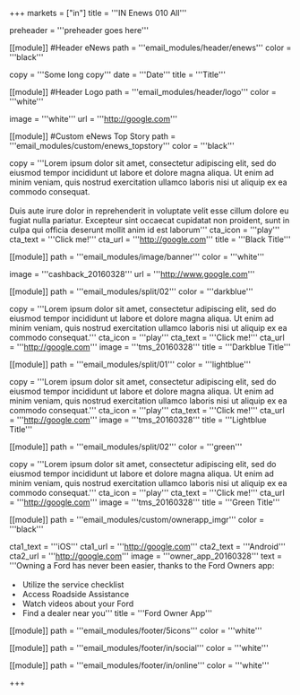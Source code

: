+++
markets = ["in"]
title = '''IN Enews 010 All'''

preheader = '''preheader goes here'''

[[module]] #Header eNews
path = '''email_modules/header/enews'''
color = '''black'''

  copy = '''Some long copy'''
  date = '''Date'''
  title = '''Title'''

[[module]] #Header Logo
path = '''email_modules/header/logo'''
color = '''white'''

  image = '''white'''
  url = '''http://google.com'''

[[module]] #Custom eNews Top Story
path = '''email_modules/custom/enews_topstory'''
color = '''black'''

  copy = '''Lorem ipsum dolor sit amet, consectetur adipiscing elit, sed do eiusmod tempor incididunt ut labore et dolore magna aliqua. Ut enim ad minim veniam, quis nostrud exercitation ullamco laboris nisi ut aliquip ex ea commodo consequat.<br><br>Duis aute irure dolor in reprehenderit in voluptate velit esse cillum dolore eu fugiat nulla pariatur. Excepteur sint occaecat cupidatat non proident, sunt in culpa qui officia deserunt mollit anim id est laborum'''
  cta_icon = '''play'''
  cta_text = '''Click me!'''
  cta_url = '''http://google.com'''
  title = '''Black Title'''

[[module]]
path = '''email_modules/image/banner'''
color = '''white'''

  image = '''cashback_20160328'''
  url = '''http://www.google.com'''


[[module]]
path = '''email_modules/split/02'''
color = '''darkblue'''

  copy = '''Lorem ipsum dolor sit amet, consectetur adipiscing elit, sed do eiusmod tempor incididunt ut labore et dolore magna aliqua. Ut enim ad minim veniam, quis nostrud exercitation ullamco laboris nisi ut aliquip ex ea commodo consequat.'''
  cta_icon = '''play'''
  cta_text = '''Click me!'''
  cta_url = '''http://google.com'''
  image = '''tms_20160328'''
  title = '''Darkblue Title'''

[[module]]
path = '''email_modules/split/01'''
color = '''lightblue'''

  copy = '''Lorem ipsum dolor sit amet, consectetur adipiscing elit, sed do eiusmod tempor incididunt ut labore et dolore magna aliqua. Ut enim ad minim veniam, quis nostrud exercitation ullamco laboris nisi ut aliquip ex ea commodo consequat.'''
  cta_icon = '''play'''
  cta_text = '''Click me!'''
  cta_url = '''http://google.com'''
  image = '''tms_20160328'''
  title = '''Lightblue Title'''

[[module]]
path = '''email_modules/split/02'''
color = '''green'''

  copy = '''Lorem ipsum dolor sit amet, consectetur adipiscing elit, sed do eiusmod tempor incididunt ut labore et dolore magna aliqua. Ut enim ad minim veniam, quis nostrud exercitation ullamco laboris nisi ut aliquip ex ea commodo consequat.'''
  cta_icon = '''play'''
  cta_text = '''Click me!'''
  cta_url = '''http://google.com'''
  image = '''tms_20160328'''
  title = '''Green Title'''

[[module]]
path = '''email_modules/custom/ownerapp_imgr'''
color = '''black'''

  cta1_text = '''iOS'''
  cta1_url = '''http://google.com'''
  cta2_text = '''Android'''
  cta2_url = '''http://google.com'''
  image = '''owner_app_20160328'''
  text = '''Owning a Ford has never been easier, thanks to the Ford Owners app&#58;<br/><br/>&nbsp;&#8226;&nbsp;&nbsp;&nbsp;Utilize the service checklist<br/>&nbsp;&#8226;&nbsp;&nbsp;&nbsp;Access Roadside Assistance<br/>&nbsp;&#8226;&nbsp;&nbsp;&nbsp;Watch videos about your Ford<br/>&nbsp;&#8226;&nbsp;&nbsp;&nbsp;Find a dealer near you'''
  title = '''Ford Owner App'''

[[module]]
path = '''email_modules/footer/5icons'''
color = '''white'''

[[module]]
path = '''email_modules/footer/in/social'''
color = '''white'''

[[module]]
path = '''email_modules/footer/in/online'''
color = '''white'''



+++